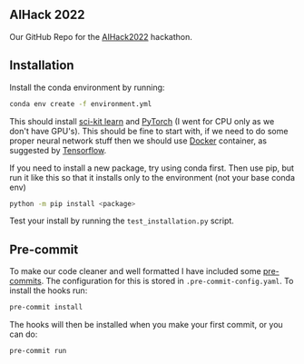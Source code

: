 ## AIHack 2022

Our GitHub Repo for the [AIHack2022](https://2022.aihack.org) hackathon.

## Installation

Install the conda environment by running:

```bash
conda env create -f environment.yml
```

This should install [sci-kit learn](https://scikit-learn.org/stable/index.html) and [PyTorch](https://pytorch.org/) (I went for CPU only as we don't have GPU's). This should be fine to start with, if we need to do some proper neural network stuff then we should use [Docker](https://www.docker.com/) container, as suggested by [Tensorflow](https://www.tensorflow.org/install).

If you need to install a new package, try using conda first. Then use pip, but run it like this so that it installs only to the environment (not your base conda env)

```bash
python -m pip install <package>
```

Test your install by running the ```test_installation.py``` script.

## Pre-commit

To make our code cleaner and well formatted I have included some [pre-commits](https://pre-commit.com/). The configuration for this is stored in ```.pre-commit-config.yaml```. To install the hooks run:
```bash
pre-commit install
```

The hooks will then be installed when you make your first commit, or you can do:
```bash
pre-commit run
```
